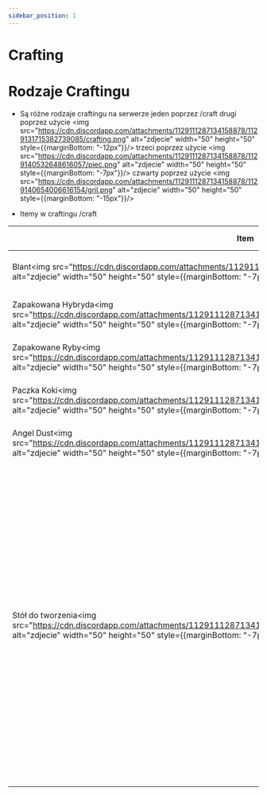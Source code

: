 ```yaml
---
sidebar_position: 1
---
```

# Crafting

# Rodzaje Craftingu

- Są różne rodzaje craftingu na serwerze jeden poprzez /craft drugi poprzez użycie <img src="https://cdn.discordapp.com/attachments/1129111287134158878/1129131715382739085/crafting.png" alt="zdjecie" width="50" height="50" style={{marginBottom: "-12px"}}/> trzeci poprzez użycie <img src="https://cdn.discordapp.com/attachments/1129111287134158878/1129140532648616057/piec.png" alt="zdjecie" width="50" height="50" style={{marginBottom: "-7px"}}/> czwarty poprzez użycie <img src="https://cdn.discordapp.com/attachments/1129111287134158878/1129140654006616154/gril.png" alt="zdjecie" width="50" height="50" style={{marginBottom: "-15px"}}/>

- Itemy w craftingu /craft

| Item                  |Przedmioty |Czas Tworzenia|  
|------------           |-----------|---------|
| Blant<img src="https://cdn.discordapp.com/attachments/1129111287134158878/1129134979541106760/blant.png" alt="zdjecie" width="50" height="50" style={{marginBottom: "-7px"}}/>                 |     `2x` <img src="https://cdn.discordapp.com/attachments/1129111287134158878/1129133384115949618/baggedweed.png" alt="zdjecie" width="50" height="50" style={{marginBottom: "-7px"}}/>`1x` <img src="https://cdn.discordapp.com/attachments/1129111287134158878/1129133403636256840/bletki.png" alt="zdjecie" width="50" height="50" style={{marginBottom: "-7px"}}/>      |   2 sec | 
| Zapakowana Hybryda<img src="https://cdn.discordapp.com/attachments/1129111287134158878/1129133384115949618/baggedweed.png" alt="zdjecie" width="50" height="50" style={{marginBottom: "-7px"}}/>    |     `1x` <img src="https://cdn.discordapp.com/attachments/1129111287134158878/1129134632034631720/hybryda.png" alt="zdjecie" width="50" height="50" style={{marginBottom: "-7px"}}/> `1x` <img src="https://cdn.discordapp.com/attachments/1129111287134158878/1129134648597950565/zip.png" alt="zdjecie" width="50" height="50" style={{marginBottom: "-7px"}}/>      |   5 sec | 
| Zapakowane Ryby<img src="https://cdn.discordapp.com/attachments/1129111287134158878/1129135203743444992/zapakowane_ryby.png" alt="zdjecie" width="50" height="50" style={{marginBottom: "-7px"}}/>       |     `5x` <img src="https://cdn.discordapp.com/attachments/1129111287134158878/1129135217572069396/fish.png" alt="zdjecie" width="50" height="50" style={{marginBottom: "-7px"}}/> `1x` <img src="https://cdn.discordapp.com/attachments/1129111287134158878/1129135232646393956/box.png" alt="zdjecie" width="50" height="50" style={{marginBottom: "-7px"}}/>      |   2 sec |
| Paczka Koki<img src="https://cdn.discordapp.com/attachments/1129111287134158878/1129135433742303292/cokebrick70.png" alt="zdjecie" width="50" height="50" style={{marginBottom: "-7px"}}/>           |    `4x` <img src="https://cdn.discordapp.com/attachments/1129111287134158878/1129135453367451768/rawcoke90.png" alt="zdjecie" width="50" height="50" style={{marginBottom: "-7px"}}/> `1x` <img src="https://cdn.discordapp.com/attachments/1129111287134158878/1129135232646393956/box.png" alt="zdjecie" width="50" height="50" style={{marginBottom: "-7px"}}/>       |   5 sec |
| Angel Dust<img src="https://cdn.discordapp.com/attachments/1129111287134158878/1129135705688395786/angeldust.png" alt="zdjecie" width="50" height="50" style={{marginBottom: "-7px"}}/>            |    `3x` <img src="https://cdn.discordapp.com/attachments/1129111287134158878/1129133384115949618/baggedweed.png" alt="zdjecie" width="50" height="50" style={{marginBottom: "-7px"}}/> `1x` <img src="https://cdn.discordapp.com/attachments/1129111287134158878/1129135796390207618/water.png" alt="zdjecie" width="50" height="50" style={{marginBottom: "-7px"}}/>      |   5 sec |
| Stół do tworzenia<img src="https://cdn.discordapp.com/attachments/1129111287134158878/1129131715382739085/crafting.png" alt="zdjecie" width="50" height="50" style={{marginBottom: "-7px"}}/>     |    `4x` <img src="https://cdn.discordapp.com/attachments/1129111287134158878/1129136092600356974/cszklo.png" alt="zdjecie" width="50" height="50" style={{marginBottom: "-7px"}}/> `6x` <img src="https://cdn.discordapp.com/attachments/1129111287134158878/1129136112238084157/czelazo.png" alt="zdjecie" width="50" height="50" style={{marginBottom: "-7px"}}/> `4x` <img src="https://cdn.discordapp.com/attachments/1129111287134158878/1129136129136930908/cmiedz.png" alt="zdjecie" width="50" height="50" style={{marginBottom: "-7px"}}/> `4x` <img src="https://cdn.discordapp.com/attachments/1129111287134158878/1129136141858263121/caluminium.png" alt="zdjecie" width="50" height="50" style={{marginBottom: "-7px"}}/> `100%` <img src="https://cdn.discordapp.com/attachments/1129111287134158878/1129136161915408384/fixkit.png" alt="zdjecie" width="50" height="50" style={{marginBottom: "-7px"}}/> `100%` <img src="https://cdn.discordapp.com/attachments/1129111287134158878/1129136224980971540/WEAPON_KNIFE.png" alt="zdjecie" width="50" height="50" style={{marginBottom: "-7px"}}/> `100%` <img src="https://cdn.discordapp.com/attachments/1129111287134158878/1129136254097817600/lockpick.png" alt="zdjecie" width="50" height="50" style={{marginBottom: "-7px"}}/> `100%` <img src="https://cdn.discordapp.com/attachments/1129111287134158878/1129136287077630082/WEAPON_PETROLCAN.png" alt="zdjecie" width="50" height="50" style={{marginBottom: "-7px"}}/> `100%` <img src="https://cdn.discordapp.com/attachments/1129111287134158878/1129136307164155944/siekiera.png" alt="zdjecie" width="50" height="50" style={{marginBottom: "-7px"}}/> `100%` <img src="https://cdn.discordapp.com/attachments/1129111287134158878/1129136340282388620/kilof.png" alt="zdjecie" width="50" height="50" style={{marginBottom: "-7px"}}/> `1x` <img src="https://cdn.discordapp.com/attachments/1129111287134158878/1129136368614907974/kq_angle_grinder.png" alt="zdjecie" width="50" height="50" style={{marginBottom: "-7px"}}/> `1x` <img src="https://cdn.discordapp.com/attachments/1129111287134158878/1129136386461671564/lighter.png" alt="zdjecie" width="50" height="50" style={{marginBottom: "-7px"}}/> `10x` <img src="https://cdn.discordapp.com/attachments/1129111287134158878/1129136399296253972/cdeski.png" alt="zdjecie" width="50" height="50" style={{marginBottom: "-7px"}}/> `1x` <img src="https://cdn.discordapp.com/attachments/1129111287134158878/1129136446016593930/drugscales.png" alt="zdjecie" width="50" height="50" style={{marginBottom: "-7px"}}/> `1x` <img src="https://cdn.discordapp.com/attachments/1129111287134158878/1129136461782991071/torba.png" alt="zdjecie" width="50" height="50" style={{marginBottom: "-7px"}}/> `1x` <img src="https://cdn.discordapp.com/attachments/1129111287134158878/1129136475087306802/srubokret.png" alt="zdjecie" width="50" height="50" style={{marginBottom: "-7px"}}/>      |   25 sec|
